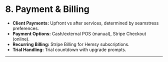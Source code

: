 # 8. Payment & Billing

- **Client Payments:** Upfront vs after services, determined by seamstress preferences.
- **Payment Options:** Cash/external POS (manual), Stripe Checkout (online).
- **Recurring Billing:** Stripe Billing for Hemsy subscriptions.
- **Trial Handling:** Trial countdown with upgrade prompts.

---
